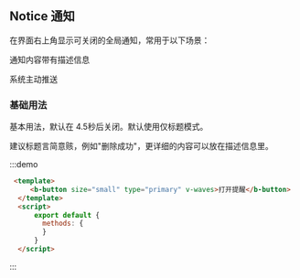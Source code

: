 ## Notice 通知

在界面右上角显示可关闭的全局通知，常用于以下场景：

通知内容带有描述信息

系统主动推送

### 基础用法

基本用法，默认在 4.5秒后关闭。默认使用仅标题模式。

建议标题言简意赅，例如"删除成功"，更详细的内容可以放在描述信息里。

:::demo

```html
 <template>
     <b-button size="small" type="primary" v-waves>打开提醒</b-button>
  </template>
  <script>
      export default {
        methods: {
        }
      }
  </script>
```
:::
